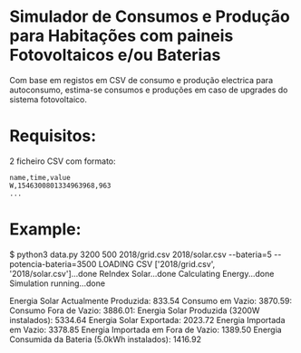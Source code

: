 # Simulador de Consumos e Produção para Habitações com paineis Fotovoltaicos e/ou Baterias

Com base em registos em CSV de consumo e produção electrica para autoconsumo, estima-se consumos e produções em caso de upgrades do sistema fotovoltaico.

# Requisitos:

2 ficheiro CSV com formato:
```csv
name,time,value
W,1546300801334963968,963
...
```

# Example:
$ python3 data.py 3200 500 2018/grid.csv 2018/solar.csv --bateria=5 --potencia-bateria=3500
LOADING CSV ['2018/grid.csv', '2018/solar.csv']...done
ReIndex Solar...done
Calculating Energy...done
Simulation running...done

Energia Solar Actualmente Produzida:    833.54
Consumo em Vazio:   3870.59:
Consumo Fora de Vazio:  3886.01:
Energia Solar Produzida (3200W instalados):   5334.64
Energia Solar Exportada:    2023.72
Energia Importada em Vazio: 3378.85
Energia Importada em Fora de Vazio: 1389.50
Energia Consumida da Bateria (5.0kWh instalados):    1416.92
